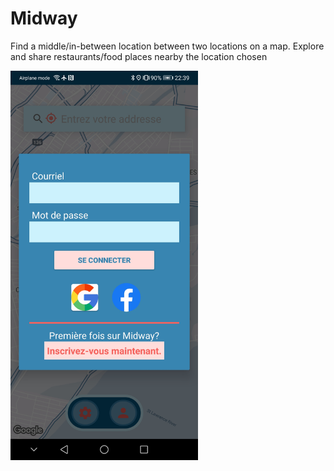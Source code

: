 # Midway
Find a middle/in-between location between two locations on a map. Explore and share restaurants/food places nearby the location chosen

<img
  src="/app/src/screenshots/Midway1.jpg"
  alt="Alt text"
  title="Optional title"
  style="display: inline-block; margin: 0 auto; max-width: 300px">
